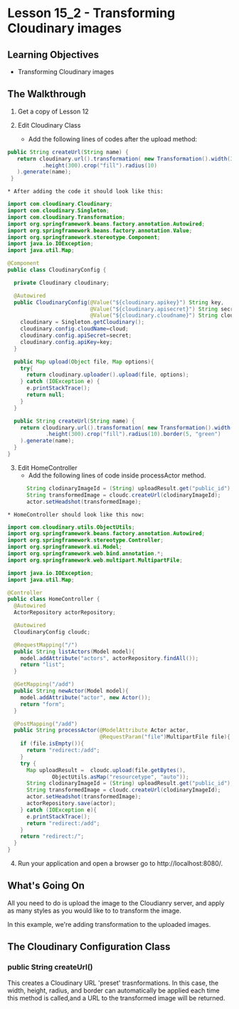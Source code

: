 # Lesson 15_2 - Transforming Cloudinary images
## Learning Objectives
* Transforming Cloudinary images

## The Walkthrough

1. Get a copy of Lesson 12

2. Edit Cloudinary Class
    * Add the following lines of codes after the upload method:

```java
public String createUrl(String name) {
   return cloudinary.url().transformation( new Transformation().width(300)
           .height(300).crop("fill").radius(10)
   ).generate(name);
 }
```

    * After adding the code it should look like this:

```java
import com.cloudinary.Cloudinary;
import com.cloudinary.Singleton;
import com.cloudinary.Transformation;
import org.springframework.beans.factory.annotation.Autowired;
import org.springframework.beans.factory.annotation.Value;
import org.springframework.stereotype.Component;
import java.io.IOException;
import java.util.Map;

@Component
public class CloudinaryConfig {

  private Cloudinary cloudinary;

  @Autowired
  public CloudinaryConfig(@Value("${cloudinary.apikey}") String key,
                          @Value("${cloudinary.apisecret}") String secret,
                          @Value("${cloudinary.cloudname}") String cloud){
    cloudinary = Singleton.getCloudinary();
    cloudinary.config.cloudName=cloud;
    cloudinary.config.apiSecret=secret;
    cloudinary.config.apiKey=key;
  }

  public Map upload(Object file, Map options){
    try{
      return cloudinary.uploader().upload(file, options);
    } catch (IOException e) {
      e.printStackTrace();
      return null;
    }
  }

  public String createUrl(String name) {
    return cloudinary.url().transformation( new Transformation().width(300)
            .height(300).crop("fill").radius(10).border(5, "green")
    ).generate(name);
  }
}
```

3. Edit  HomeController
    * Add the following lines of code inside processActor method.

```java
      String clodinaryImageId = (String) uploadResult.get("public_id");
      String transformedImage = cloudc.createUrl(clodinaryImageId);
      actor.setHeadshot(transformedImage);
```
    * HomeController should look like this now:

```java
import com.cloudinary.utils.ObjectUtils;
import org.springframework.beans.factory.annotation.Autowired;
import org.springframework.stereotype.Controller;
import org.springframework.ui.Model;
import org.springframework.web.bind.annotation.*;
import org.springframework.web.multipart.MultipartFile;

import java.io.IOException;
import java.util.Map;

@Controller
public class HomeController {
  @Autowired
  ActorRepository actorRepository;

  @Autowired
  CloudinaryConfig cloudc;

  @RequestMapping("/")
  public String listActors(Model model){
    model.addAttribute("actors", actorRepository.findAll());
    return "list";
  }

  @GetMapping("/add")
  public String newActor(Model model){
    model.addAttribute("actor", new Actor());
    return "form";
  }

  @PostMapping("/add")
  public String processActor(@ModelAttribute Actor actor,
                             @RequestParam("file")MultipartFile file){
    if (file.isEmpty()){
      return "redirect:/add";
    }
    try {
      Map uploadResult =  cloudc.upload(file.getBytes(),
              ObjectUtils.asMap("resourcetype", "auto"));
      String clodinaryImageId = (String) uploadResult.get("public_id");
      String transformedImage = cloudc.createUrl(clodinaryImageId);
      actor.setHeadshot(transformedImage);
      actorRepository.save(actor);
    } catch (IOException e){
      e.printStackTrace();
      return "redirect:/add";
    }
    return "redirect:/";
  }
}

```

4. Run your application and open a browser go to http://localhost:8080/.

## What's Going On

All you need to do is upload the image to the Cloudianry server, and apply as
many styles as you would like to to transform the image.

In this example, we're adding transformation to the uploaded images.

## The Cloudinary Configuration Class

### public String createUrl()
This creates a Cloudinary URL 'preset' trasnformations. In this case, the width,
height, radius, and border can automatically be applied each time this method
is called,and a URL to the transformed image will be returned.
